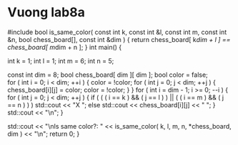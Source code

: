 # Vuong lab8a
#include <iostream>
 bool is_same_color( const int  k, const int  &l,
                     const int  m, const int  &n,
                     bool  chess_board[], const int  &dim )
 {
   return  chess_board[ k*dim + l ] == chess_board[ m*dim + n ];
 }
 int  main()
 {
 
   int  k = 1;
   int  l = 1;
   int  m = 6;
   int  n = 5;
 
   const int dim = 8;
   bool  chess_board[ dim ][ dim ];
   bool  color = false;          
       for ( int  i = 0; i < dim; ++i )
       {
         color = !color;
             for ( int  j = 0; j < dim; ++j )
             {
                chess_board[i][j] = color;
                color = !color;
             }
       }
      for ( int  i = dim - 1; i >= 0; --i )
      {
             for ( int  j = 0; j < dim; ++j )
             {
                    if (    ( ( i == k ) && ( j == l ) )
                          ||
                            ( ( i == m ) && ( j == n ) )
                        )
                      std::cout << "X ";
                    else
                      std::cout << chess_board[i][j] << " ";
             }
        std::cout << "\n";
      }
 
   std::cout << "\nIs same color?: "
             << is_same_color( k, l, m, n, *chess_board, dim ) << "\n";
   return 0;
 }
